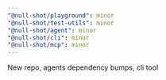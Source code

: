 ```yaml
---
"@null-shot/playground": minor
"@null-shot/test-utils": minor
"@null-shot/agent": minor
"@null-shot/cli": minor
"@null-shot/mcp": minor
---
```


New repo, agents dependency bumps, cli tool
